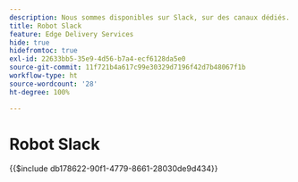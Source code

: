 ```yaml
---
description: Nous sommes disponibles sur Slack, sur des canaux dédiés. L’équipe Adobe et le robot Slack sont à votre disposition pour répondre à vos questions.
title: Robot Slack
feature: Edge Delivery Services
hide: true
hidefromtoc: true
exl-id: 22633bb5-35e9-4d56-b7a4-ecf6128da5e0
source-git-commit: 11f721b4a617c99e30329d7196f42d7b48067f1b
workflow-type: ht
source-wordcount: '28'
ht-degree: 100%

---
```


# Robot Slack

{{$include db178622-90f1-4779-8661-28030de9d434}}

